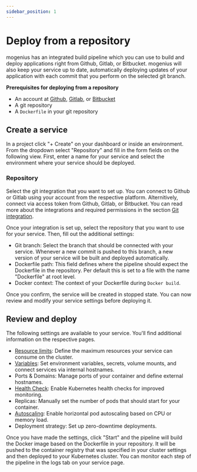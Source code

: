 ```yaml
---
sidebar_position: 1
---
```


# Deploy from a repository

mogenius has an integrated build pipeline which you can use to build and deploy applications right from Github, Gitlab, or Bitbucket. mogenius will also keep your service up to date, automatically deploying updates of your application with each commit that you perform on the selected git branch.

**Prerequisites for deploying from a repository**
- An account at [Github](https://github.com), [Gitlab](https://gitlab.com), or [Bitbucket](https://bitbucket.com)
- A git repository
- A `Dockerfile` in your git repository

## Create a service
In a project click "+ Create" on your dashboard or inside an environment. From the dropdown select "Repository" and fill in the form fields on the following view. First, enter a name for your service and select the environment where your service should be deployed.

### Repository
Select the git integration that you want to set up. You can connect to Github or Gitlab using your account from the respective platform. Alternitively, connect via access token from Github, Gitlab, or Bitbucket. You can read more about the integrations and required permissions in the section [Git integration](../development/git-integration.md).

Once your integration is set up, select the repository that you want to use for your service. Then, fill out the additional settings:
- Git branch: Select the branch that should be connected with your service. Whenever a new commit is pushed to this branch, a new version of your service will be built and deployed automatically.
- Dockerfile path: This field defines where the pipeline should expect the Dockerfile in the repository. Per default this is set to a file with the name "Dockerfile" at root level.
- Docker context: The context of your Dockerfile during `Docker build`.

Once you confirm, the service will be created in stopped state. You can now review and modify your service settings before deploying it.

## Review and deploy

The following settings are available to your service. You'll find additional information on the respective pages.
- [Resource limits](../development/resources.md): Define the maximum resources your service can consume on the cluster.
- [Variables](../development/environment-variables.md): Set environment variables, secrets, volume mounts, and connect services via internal hostnames.
- Ports & Domains: Manage ports of your container and define external hostnames.
- [Health Check](../development/health-checks.md): Enable Kubernetes health checks for improved monitoring.
- Replicas: Manually set the number of pods that should start for your container.
- [Autoscaling](../development/autoscaling.md): Enable horizontal pod autoscaling based on CPU or memory load.
- Deployment strategy: Set up zero-downtime deployments.

Once you have made the settings, click "Start" and the pipeline will build the Docker image based on the Dockerfile in your repository. It will be pushed to the container registry that was specified in your cluster settings and then deployed to your Kubernetes cluster. You can monitor each step of the pipeline in the logs tab on your service page.